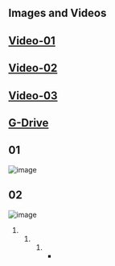 ## Images and Videos


## [Video-01](https://drive.google.com/file/d/1tErLD-ARsv-XxiSyIeSIaM8y2V8jmYQl/view)

## [Video-02](https://drive.google.com/file/d/1tDXuJ48kD4C6sjHrCFtMbXMIxD94oSw-/view)

## [Video-03](https://drive.google.com/file/d/1tP03asvfm0k0Cep3adGDHd3dnzBaSIgk/view)

## [G-Drive](https://drive.google.com/drive/folders/1tAtPhRauT0My6Xo4fbUBMfzsujjFNKF6)

## 01
![image](https://github.com/H-Division-2021-2022-Even/Repo-09/assets/105161049/97d59a3a-b106-4f07-9b02-85f8cebf3509)

## 02
![image](https://github.com/H-Division-2021-2022-Even/Repo-09/assets/105161049/22f2c6cc-fbac-419d-a361-3caa8c332f97)
1. 1. 1. * 